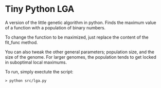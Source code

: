 # Tiny Python LGA

A version of the little genetic algorithm in python.  Finds the maximum value of a function with a population of binary numbers.

To change the function to be maximized, just replace the content of the fit_func method.  

You can also tweak the other general parameters; population size, and the size of the genome.  For larger genomes, the population tends to get locked in suboptimal local maximums.  

To run, simply exectute the script:
````
> python src/lga.py
````